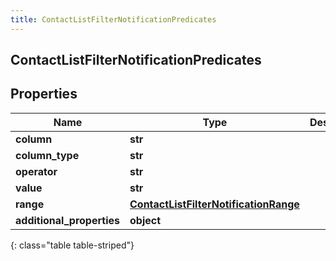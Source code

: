 ```yaml
---
title: ContactListFilterNotificationPredicates
---
```

## ContactListFilterNotificationPredicates

## Properties

|Name | Type | Description | Notes|
|------------ | ------------- | ------------- | -------------|
| **column** | **str** |  | [optional] |
| **column_type** | **str** |  | [optional] |
| **operator** | **str** |  | [optional] |
| **value** | **str** |  | [optional] |
| **range** | [**ContactListFilterNotificationRange**](ContactListFilterNotificationRange.html) |  | [optional] |
| **additional_properties** | **object** |  | [optional] |
{: class="table table-striped"}



